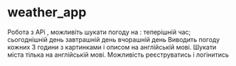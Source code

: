 # weather_app
Робота з APi , можливіть шукати погоду на : теперішній час; сьогоднішній день завтрашній день вчорашній день Виводить погоду кожних 3 години з картинками і описом на англійській мові. Шукати міста тілька на англійській мові. Можливість реєструватись і логінитись
